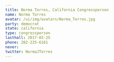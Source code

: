 ```yaml
---
title: Norma Torres, California Congressperson
name: Norma Torres
avatar: /ui/img/avatars/Norma_Torres.jpg
party: democrat
state: california
type: congressperson
lasthall: 2017-03-25
phone: 202-225-6161
never: 
twitter: NormaJTorres
---
```

